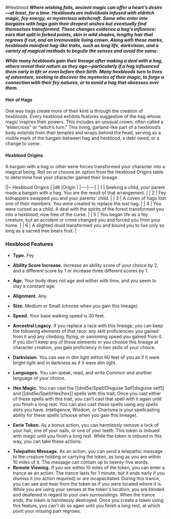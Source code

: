 #Hexblood
***Where wishing fails, ancient magic can offer a heart’s desire—at least, for a time. Hexbloods are individuals infused with eldritch magic, fey energy, or mysterious witchcraft. Some who enter into bargains with hags gain their deepest wishes but eventually find themselves transformed. These changes evidence a hag’s influence: ears that split in forked points, skin in wild shades, lengthy hair that regrows if cut, and an irremovable living crown. Along with these marks, hexbloods manifest hag-like traits, such as long life, darkvision, and a variety of magical methods to beguile the senses and avoid the same.***

***While many hexbloods gain their lineage after making a deal with a hag, others reveal their nature as they age—particularly if a hag influenced them early in life or even before their birth. Many hexbloods turn to lives of adventure, seeking to discover the mysteries of their magic, to forge a connection with their fey natures, or to avoid a hag that obsesses over them.***

#### Heir of Hags
One way hags create more of their kind is through the creation of hexbloods. Every hexblood exhibits features suggestive of the hag whose magic inspires their powers. This includes an unusual crown, often called a “eldercross” or “witch’s turn.” This living, garland-like part of a hexblood’s body extends from their temples and wraps behind the head, serving as a visible mark of the bargain between hag and hexblood, a debt owed, or a change to come.

#### Hexblood Origins
A bargain with a hag or other eerie forces transformed your character into a magical being. Roll on or choose an option from the Hexblood Origins table to determine how your character gained their lineage.

||~ Hexblood Origins |
|d6 |Origin |
|---|---|
| 1 | Seeking a child, your parent made a bargain with a hag. You are the result of that arrangement. |
| 2 | Fey kidnappers swapped you and your parents’ child. |
| 3 | A coven of hags lost one of their members. You were created to replace the lost hag. |
| 4 | You were cursed as a child. A deal with the spirits of the forest transformed you into a hexblood, now free of the curse. |
| 5 | You began life as a fey creature, but an accident or crime changed you and forced you from your home. |
| 6 | A slighted druid transformed you and bound you to live only so long as a sacred tree bears fruit. |

### Hexblood Features
- **Type.** Fey

- **Ability Score Increase.** Increase an ability score of your choice by 2, and a different score by 1 or increase three different scores by 1.

- **Age.** Your body does not age and wither with time, and you seem to stay a constant age.

- **Alignment.** Any.

- **Size.**  Medium or Small (choose when you gain this lineage)

- **Speed.** Your base walking speed is 30 feet.

- **Ancestral Legacy.** If you replace a race with this lineage, you can keep the following elements of that race: any skill proficiencies you gained from it and any climbing, flying, or swimming speed you gained from it.
If you don't keep any of those elements or you choose this lineage at character creation, you gain proficiency in two skills of your choice.

- **Darkvision.** You can see in dim light within 60 feet of you as if it were bright light and in darkness as if it were dim light.

- **Languages.** You can speak, read, and write Common and another language of your choice.

- **Hex Magic.** You can cast the [[dnd5e/Spell/Disguise Self\|disguise self]] and [[dnd5e/Spell/Hex\|hex]] spells with this trait. Once you cast either of these spells with this trait, you can’t cast that spell with it again until you finish a long rest. You can also cast these spells using any spells slots you have.
Intelligence, Wisdom, or Charisma is your spellcasting ability for these spells (choose when you gain this lineage).

- **Eerie Token.** As a bonus action, you can harmlessly remove a lock of your hair, one of your nails, or one of your teeth. This token is imbued with magic until you finish a long rest. While the token is imbued in this way, you can take these actions:
* **Telepathic Message.** As an action, you can send a telepathic message to the creature holding or carrying the token, as long as you are within 10 miles of it. The message can contain up to twenty-five words.
* **Remote Viewing.** If you are within 10 miles of the token, you can enter a trance as an action. The trance lasts for 1 minute, but it ends early if you dismiss it (no action required) or are incapacitated. During this trance, you can see and hear from the token as if you were located where it is. While you are using your senses at the token's location, you are blinded and deafened in regard to your own surroundings. When the trance ends, the token is harmlessly destroyed.
Once you create a token using this feature, you can't do so again until you finish a long rest, at which point your missing part regrows.